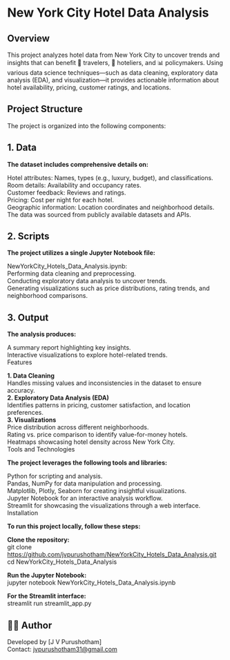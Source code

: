 # New York City Hotel Data Analysis  

## Overview  
  
This project analyzes hotel data from New York City to uncover trends and insights that can benefit 🧳 travelers, 🏢 hoteliers, and 📊 policymakers. Using various data science techniques—such as data cleaning, exploratory data analysis (EDA), and visualization—it provides actionable information about hotel availability, pricing, customer ratings, and locations.  

## Project Structure  

The project is organized into the following components:  

## 1. Data  
**The dataset includes comprehensive details on:**  

Hotel attributes: Names, types (e.g., luxury, budget), and classifications.  
Room details: Availability and occupancy rates.  
Customer feedback: Reviews and ratings.  
Pricing: Cost per night for each hotel.  
Geographic information: Location coordinates and neighborhood details.  
The data was sourced from publicly available datasets and APIs.  

## 2. Scripts  
**The project utilizes a single Jupyter Notebook file:**  

NewYorkCity_Hotels_Data_Analysis.ipynb:  
Performing data cleaning and preprocessing.  
Conducting exploratory data analysis to uncover trends.  
Generating visualizations such as price distributions, rating trends, and neighborhood comparisons.  

## 3. Output  
**The analysis produces:**  

A summary report highlighting key insights.  
Interactive visualizations to explore hotel-related trends.  
Features  

**1. Data Cleaning**  
Handles missing values and inconsistencies in the dataset to ensure accuracy.  
**2. Exploratory Data Analysis (EDA)**  
Identifies patterns in pricing, customer satisfaction, and location preferences.  
**3. Visualizations**  
Price distribution across different neighborhoods.  
Rating vs. price comparison to identify value-for-money hotels.  
Heatmaps showcasing hotel density across New York City.  
Tools and Technologies  
  
**The project leverages the following tools and libraries:**  

Python for scripting and analysis.  
Pandas, NumPy for data manipulation and processing.  
Matplotlib, Plotly, Seaborn for creating insightful visualizations.  
Jupyter Notebook for an interactive analysis workflow.  
Streamlit for showcasing the visualizations through a web interface.  
Installation  
  
**To run this project locally, follow these steps:**  

**Clone the repository:**  
git clone https://github.com/jvpurushotham/NewYorkCity_Hotels_Data_Analysis.git  
cd NewYorkCity_Hotels_Data_Analysis  

**Run the Jupyter Notebook:**  
jupyter notebook NewYorkCity_Hotels_Data_Analysis.ipynb 

**For the Streamlit interface:**  
streamlit run streamlit_app.py  

## 👨‍💻 Author   

Developed by [J V Purushotham]    
Contact: jvpurushotham31@gmail.com     
   
